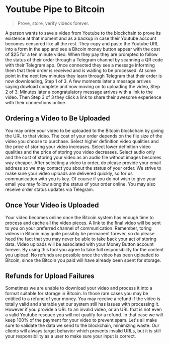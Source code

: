 # Youtube Pipe to Bitcoin

> Prove, store, verify videos forever.

A person wants to save a video from Youtube to the blockchain to prove its
existence at that moment and as a backup in case their Youtube account becomes
censored like all the rest. They copy and paste the Youtube URL into a form in
the app and see a Bitcoin money button appear with the cost of $25 for a ten
minute video. When they pay they are prompted to follow the status of their 
order through a Telegram channel by scanning a QR code with their Telegram app.
Once connected they see a message informing them that their order is received
and is waiting to be processed. At some point in the next few minutes they learn
through Telegram that their order is now downloading, Step 1 of 3. A few moments
later a message arrives saying dowload complete and now moving on to uploading
the video, Step 2 of 3. Minutes later a congratulatory message arrives with a 
link to the video. Then Step 3 of 3 they click a link to share their awesome
experience with their connections online.

## Ordering a Video to Be Uploaded

You may order your video to be uploaded to the Bitcoin blockchain by giving the
URL to that video. The cost of your order depends on the file size of the video
you choose to purchase. Select higher definition video qualities and the price
of storing your video increases. Select lower definition video qualities and
the price of storing you video decreases. Select audio only and the cost of
storing your video as an audio file without images becomes way cheaper. After 
selecting a video to order, do please provide your email address so we may
contact you about the status of your order. We strive to make sure your video
uploads are delivered quickly, so for us communication with you is key. Of
course if you do not wish to give your email you may follow along the status of
your order online. You may also receive order status updates via Telegram.

## Once Your Video is Uploaded

Your video becomes online once the Bitcoin system has enough time to process and
cache all the video pieces. A link to the final video will be sent to you on
your preferred channel of communication. Remember, toring videos in Bitcoin may
quite possibly be permanent forever, so do please heed the fact that you may
never be able to take back your act of storing data. Video uploads will be
associated with your Money Button account forever. By using this tool you agree
to take full responsibility for the content you upload. No refunds are possible
once the video has been uploaded to Bitcoin, since the Bitcoin you paid will
have already been spent for storage.

## Refunds for Upload Failures

Sometimes we are unable to download your video and process it into a format
suitable for storage in Bitcoin. In those rare cases you may be entitled to a
refund of your money. You may receive a refund if the video is totally valid and
sharable yet our system still has issues with processing it. However if you
provide a URL to an invalid video, or an URL that is not even a valid Youtube
resouce you will not qualify for a refund. In that case we will keep 100% of the
payment for your video to prevent spam. Let's all make sure to validate the data
we send to the blockchain, minimizing waste. Our clients will always target
behavior which prevents invalid URLs, but it is still your responsibility as a
user to make sure your input is correct.

